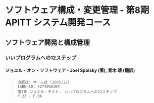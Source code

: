 ソフトウェア構成・変更管理 - 第8期 APITT システム開発コース
================================================================================


ソフトウェア開発と構成管理
--------------------------------------------------------------------------------


### いいプログラムへの12ステップ

#### ジョエル・オン・ソフトウェア - Joel Spolsky (著), 青木 靖 (翻訳)

>     出版社: オーム社 (2005/12)
>     ISBN-10: 4274066304
>     第3章 ジョエル・テスト： いいプログラムへの12ステップ
>     P.23 - P.36
